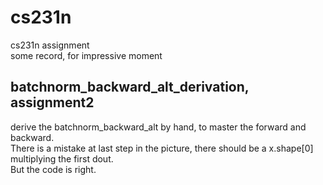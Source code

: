 # cs231n
cs231n assignment  
some record, for impressive moment  
## batchnorm_backward_alt_derivation, assignment2
derive the batchnorm_backward_alt by hand, to master the forward and backward.  
There is a mistake at last step in the picture, there should be a x.shape[0] multiplying the first dout.  
But the code is right.
